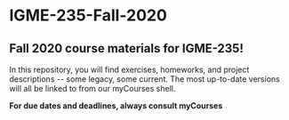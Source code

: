 # IGME-235-Fall-2020

## Fall 2020 course materials for IGME-235!

In this repository, you will find exercises, homeworks, and project descriptions -- some legacy, some current.  The most up-to-date versions will all be linked to from our myCourses shell.

**For due dates and deadlines, always consult myCourses**
